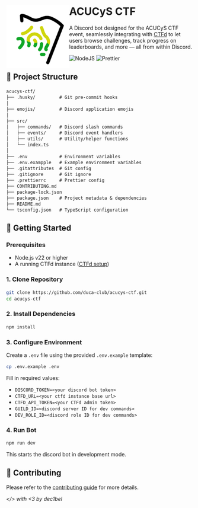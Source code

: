<div>
  <img width="170" align="left" src="ACUCyS_CTF_Logo.png" alt="ACUCyS Logo">
  <h1>ACUCyS CTF</h1>
  <p>
    A Discord bot designed for the ACUCyS CTF event, seamlessly integrating with
    <a href="https://ctfd.io/">CTFd</a> to let users browse challenges, track progress on
    leaderboards, and more — all from within Discord.
  </p>
</div>

![NodeJS](https://img.shields.io/badge/NodeJS-v22%2B-%235FA04E?style=for-the-badge&logo=nodedotjs&logoColor=white&logoSize=auto)
![Prettier](https://img.shields.io/badge/Prettier-%23F7B93E?style=for-the-badge&logo=prettier&logoColor=black&logoSize=auto)

## 📂 Project Structure

```
acucys-ctf/
├── .husky/         # Git pre-commit hooks
│
├── emojis/         # Discord application emojis
│
├── src/
│   ├── commands/   # Discord slash commands
│   ├── events/     # Discord event handlers
│   ├── utils/      # Utility/helper functions
│   └── index.ts
│
├── .env            # Environment variables
├── .env.exampple   # Example environment variables
├── .gitattributes  # Git config
├── .gitignore      # Git ignore
├── .prettierrc     # Prettier config
├── CONTRIBUTING.md
├── package-lock.json
├── package.json    # Project metadata & dependencies
├── README.md
└── tsconfig.json   # TypeScript configuration
```

## 🚀 Getting Started

### Prerequisites

- Node.js v22 or higher
- A running CTFd instance ([CTFd setup](https://docs.ctfd.io/docs/deployment/installation))

### 1. Clone Repository

```bash
git clone https://github.com/duca-club/acucys-ctf.git
cd acucys-ctf
```

### 2. Install Dependencies

```bash
npm install
```

### 3. Configure Environment

Create a `.env` file using the provided `.env.example` template:

```bash
cp .env.example .env
```

Fill in required values:

- `DISCORD_TOKEN=<your discord bot token>`
- `CTFD_URL=<your ctfd instance base url>`
- `CTFD_API_TOKEN=<your CTFd admin token>`
- `GUILD_ID=<discord server ID for dev commands>`
- `DEV_ROLE_ID=<discord role ID for dev commands>`

### 4. Run Bot

```bash
npm run dev
```

This starts the discord bot in development mode.

## 🤝 Contributing

Please refer to the [contributing guide](CONTRIBUTING.md) for more details.

_</> with <3 by dec1bel_
